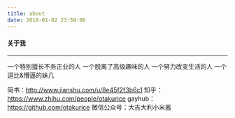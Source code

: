 ```yaml
---
title: about
date: 2018-01-02 23:59:00
---
```


#### 关于我
---
一个特别擅长不务正业的人
一个脱离了高级趣味的人
一个努力改变生活的人
一个逗比&懵逼的妹几

简书：http://www.jianshu.com/u/8e45f2f3b6c1
知乎：https://www.zhihu.com/people/otakurice
gayhub：https://github.com/otakurice
微信公众号：大吉大利小米酱
